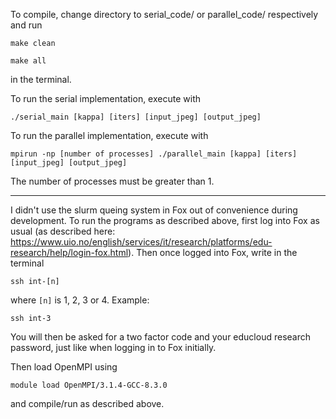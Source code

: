 To compile, change directory to serial_code/ or parallel_code/ respectively and run

`make clean`

`make all`

in the terminal.

To run the serial implementation, execute with

`./serial_main [kappa] [iters] [input_jpeg] [output_jpeg]`

To run the parallel implementation, execute with

`mpirun -np [number of processes] ./parallel_main [kappa] [iters] [input_jpeg] [output_jpeg]`

The number of processes must be greater than 1.

---

I didn't use the slurm queing system in Fox out of convenience during development. To run the programs as described above, first log into Fox as usual (as described here: https://www.uio.no/english/services/it/research/platforms/edu-research/help/login-fox.html). Then once logged into Fox, write in the terminal

`ssh int-[n]`

where `[n]` is 1, 2, 3 or 4. Example:

`ssh int-3`

You will then be asked for a two factor code and your educloud research password, just like when logging in to Fox initially.

Then load OpenMPI using

`module load OpenMPI/3.1.4-GCC-8.3.0`

and compile/run as described above.

